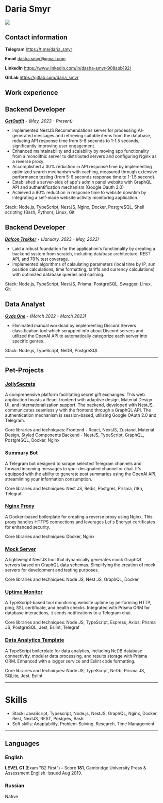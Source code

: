 # Daria Smyr
![](https://www.codewars.com/users/Daria%20Smyr/badges/large)

## Contact information 

**Telegram** <a href="https://t.me/daria_smyr" target="_new">https://t.me/daria_smyr

**Email** <a href="dasha.smyr@gmail.com" target="_new">dasha.smyr@gmail.com

**LinkedIn** <a href="https://www.linkedin.com/in/dasha-smyr-908abb192/" target="_new">https://www.linkedin.com/in/dasha-smyr-908abb192/

**GitLab** <a href="https://gitlab.com/daria_smyr" target="_new">https://gitlab.com/daria_smyr

## Work experience

## Backend Developer

<a href="https://getoutfit.ae/mobileapp" target="_new"><em><strong>GetOutfit</strong></em></a> - <em>(May, 2023 - Present)</em>

- Implemented NestJS Recommendations server for processing AI-generated messages and retrieving suitable items from the database, reducing API response time from 5-6 seconds to 1-1.5 seconds, significantly improving user engagement.
- Enhanced maintainability and scalability by moving app functionality from a monolithic server to distributed servers and configuring Nginx as a reverse proxy.
- Accomplished a 30% reduction in API response time by implementing optimized search mechanism with caching, measured through extensive performance testing (from 5-6 seconds response time to 1-1.5 second).
- Established a server-side of app's admin panel website with GraphQL API and authentification mechanism (Google Oauth 2.0)
- Achieved a 90% reduction in response time to website downtim by integrating a self-made website activity monitoring application.

Stack: Node.js, TypeScript, NestJS, Nginx, Docker,  PostgreSQL, Shell scripting (Bash, Python), Linux, Git

## Backend Developer

<a href="https://balkontracker.de" target="_new"><em><strong>Balcon Trekker</strong></em></a> - <em>(January, 2023 - May, 2023)</em>

- Laid a robust foundation for the application's functionality by creating a backend system from scratch, including database architecture, REST API, and 70% test coverage.
- Implemented algorithms of calsulating parameters (local time by IP, sun position calculations, time formatting, tariffs and currency calculations) with optimized database queries and cashing.

Stack: Node.js, TypeScript, NestJS, Prisma, PostgreSQL, Swagger, Linux, Git

## Data Analyst

<a href="https://gyde.one/" target="_new"><em><strong>Gyde One</strong></em></a> - <em>(March 2022 - March 2023)</em>

- Eliminated manual workload by implementing Discord Servers classification tool which scrapped info about Discord servers and utilized the OpenAI API to automatically categorize each server into specific genres.

Stack: Node.js, TypeScript, NeDB, PostgreSQL

---

## Pet-Projects

### <a href="https://jollysecrets.uxna.me" target="_new">JollySecrets</a>
A comprehensive platform facilitating secret gift exchanges. This web application boasts a React frontend with adaptive design, Material Design UI, and internationalization support. The backend, developed with NestJS, communicates seamlessly with the frontend through a GraphQL API. The authentication mechanism is session-based, utilizing Google OAuth 2.0 and Telegram.

Core libraries and techniques:
Frontend - React, NextJS, Zustand, Material Design, Styled Components
Backend - NestJS, TypeScript, GraphQL, PostgreSQL, Docker, Nginx

### <a href="https://t.me/summarifier_bot" target="_new">Summary Bot</a>
A Telegram bot designed to scrape selected Telegram channels and forward incoming messages to your designated channel or chat. It's equipped with the ability to generate post summaries using the OpenAI API, streamlining your information consumption.

Core libraries and techniques: Nest JS, Redis, Postgres, Prisma, i18n, Telegraf

### <a href="https://github.com/dariasmyr/nginx-proxy" target="_new">Nginx Proxy</a>
A Docker-based boilerplate for creating a reverse proxy using Nginx. This proxy handles HTTPS connections and leverages Let's Encrypt certificates for enhanced security.

Core libraries and techniques: Docker, Nginx

### <a href="https://github.com/dariasmyr/mock-server" target="_new">Mock Server</a>
A lightweight NestJS tool that dynamically generates mock GraphQL servers based on GraphQL data schemas. Simplifying the creation of mock servers for development and testing purposes.

Core libraries and techniques: Node JS, Nest JS, GraphQL, Docker

### <a href="https://github.com/dariasmyr/uptime-monitor" target="_new">Uptime Monitor</a>
A TypeScript-based tool monitoring website uptime by performing HTTP, ping, SSL certificate, and health checks. Integrated with Prisma ORM for database interactions, it sends notifications to a Telegram chat.

Core libraries and techniques: Node JS, TypeScript, Express, Axios, Prisma JS, PostgreSQL, Jest, Eslint, Telegraf

### <a href="https://github.com/dariasmyr/data-analytics-template" target="_new">Data Analytics Template</a>
A TypeScript boilerplate for data analytics, including NeDB database connectivity, modular data processing, and results storage with Prisma ORM. Enhanced with a logger service and Eslint code formatting.

Core libraries and techniques: Node JS, TypeScript, NeDb, Prisma JS, SQLite, Jest, Eslint

---

# Skills
- Stack: JavaScript, Typescript, Node.js, NestJS, GraphQL, Nginx, Docker, Rest, NextJS, REST, Postgres, Bash
- Soft skills: Adaptability, Problem-Solving, Research, Time Management
---

## Languages

### English

**LEVEL C1** (Exam "B2 First") – Score **181**, Cambridge University Press & Assessment English. Issued Aug 2019.

### Russian

Native
